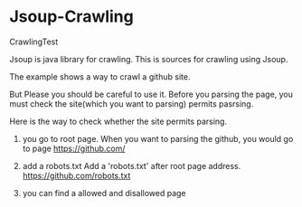 # Jsoup-Crawling
CrawlingTest

Jsoup is java library for crawling.
This is sources for crawling using Jsoup.

The example shows a way to crawl a github site.

But Please you should be careful to use it.
Before you parsing the page, you must check the site(which you want to parsing) permits pasrsing.


Here is the way to check whether the site permits parsing.


1. you go to root page. When you want to parsing the github, you would go to page
https://github.com/
 
2. add a robots.txt Add a 'robots.txt' after root page address.
https://github.com/robots.txt
 
3. you can find a allowed and disallowed page
